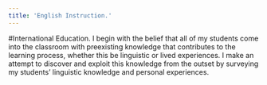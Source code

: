 ```yaml
---
title: 'English Instruction.'
---
```


#International Education.
I begin with the belief that all of my students come into the classroom with preexisting knowledge that contributes to the learning process, whether this be linguistic or lived experiences. I make an attempt to discover and exploit this knowledge from the outset by surveying my students’ linguistic knowledge and personal experiences.